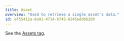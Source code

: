 ```yaml
---
title: Asset
overview: "Used to retrieve a single asset's data."
id: ef55412a-8a91-4714-b745-0245eddb62d9
---
```

See the [Assets tag](/reference/tags/assets).
